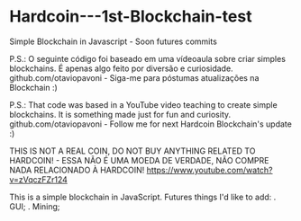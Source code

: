 # Hardcoin---1st-Blockchain-test
Simple Blockchain in Javascript - Soon futures commits

P.S.: O seguinte código foi baseado em uma vídeoaula sobre criar simples blockchains. É apenas algo feito por diversão e curiosidade.
github.com/otaviopavoni - Siga-me para póstumas atualizações na Blockchain :)

P.S.: That code was based in a YouTube video teaching to create simple blockchains. It is something made just for fun and curiosity.
github.com/otaviopavoni - Follow me for next Hardcoin Blockchain's update :)

THIS IS NOT A REAL COIN, DO NOT BUY ANYTHING RELATED TO HARDCOIN! - ESSA NÃO É UMA MOEDA DE VERDADE, NÃO COMPRE NADA RELACIONADO À HARDCOIN!
https://www.youtube.com/watch?v=zVqczFZr124

This is a simple blockchain in JavaScript. Futures things I'd like to add:
. GUI;
. Mining;
